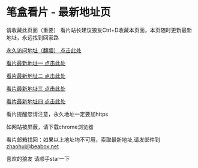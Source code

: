 # 笔盒看片 - 最新地址页

请收藏此页面（重要）
看片站长建议狼友Ctrl+D收藏本页面，本页随时更新最新地址，永远找到回家路

[永久访问地址（翻牆） 点击此处](https://beabox.net/)

[看片最新地址一 点击此处](https://8a0nycm5zv.wiki)

[看片最新地址二 点击此处](https://8a0nycm5zv.wiki)

[看片最新地址三 点击此处](https://hcoh5iial0m5.shop)

[看片最新地址四 点击此处](https://clc4uf2rsi5.wiki)

看片提醒您请注意，永久地址一定要加https

如网站被屏蔽，请下载chrome浏览器

看片邮箱找回：如果以上地址均不可用，索取最新地址,请发邮件到 zhaohui@beabox.net

喜欢的狼友 请顺手star一下